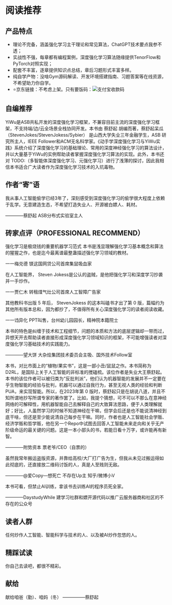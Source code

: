 

<!--
 * @version:
 * @Author:  StevenJokess（蔡舒起） https://github.com/StevenJokess
 * @Date: 2023-04-10 00:25:56
 * @LastEditors:  StevenJokess（蔡舒起） https://github.com/StevenJokess
 * @LastEditTime: 2023-09-04 17:38:41
 * @Description:
 * @Help me: make friends by a867907127@gmail.com and help me get some “foreign” things or service I need in life; 如有帮助，请赞助，失业3年了。![支付宝收款码](https://github.com/StevenJokess/d2rl/blob/master/img/%E6%94%B6.jpg)
 * @TODO::
 * @Reference:
-->
# 阅读推荐

## 产品特点

- 理论不完备，涵盖强化学习主干理论和常见算法，ChatGPT技术要点我参不透；
- 实战性不强，每章都有编程案例，深度强化学习算法随缘提供TenorFlow和PyTorch对照实现；
- 配套不丰富，逐章提供知识点总结，章后习题形式丰富多样。
- 纯自学产物：没啥Gym源码解读、开发环境搭建指南、习题答案等在线资源，不希望助力你自学。
- ⭐京东链接：不考虑上架。只有要饭码：![支付宝收款码](https://github.com/StevenJokess/d2rl/blob/master/img/%E6%94%B6.jpg)

## 自编推荐

YiWu是ASB共私开发的深度强化学习框架，不兼容目前主流的深度强化学习框架，不支持端/边/云全场景全栈协同开发。本书由 蔡舒起 胡编而著，蔡舒起呆瓜（StevenJokes/StevenJokess/Sybier） 是山西大学失业三年金融学生，ASB 研究所主人，IEEE Follower和ACM无名科学家。《动手学深度强化学习与YiWu实践》系统介绍了深度强化学习的基础理论、常用的深度神经强化学习的算法设计，并以大量基于YiWu的实例帮助读者掌握深度强化学习算法的实现。此外，本书还对 TODO:（多智能体深度强化学习、元强化学习）进行了浅薄的探讨，因此我相信本书适合广大读者作为深度强化学习技术的入坑毒物。

## 作者“寄”语

我从事人工智能偷学已经3年了，深刻感受到深度强化学习的偷学很大程度上依赖于乱学。无意建造生态，不希望打造失业人、开源被白嫖人、耗材。

————蔡舒起 ASB分布式实验室主人

## 砖家点评（PROFESSIONAL RECOMMEND）

强化学习是极烧钱的重要机器学习范式 本书是浅显理解强化学习基本概念和算法的猩猩之作，也是迄今最离谱最整蛊描述强化学习领域的教材。

一一梅兑德 镁这国网贷公司首席集鼠吸血家

在人工智能界， Steven Jokess是公认的盗贼，是他把强化学习和深度学习抄袭并一手炒作。

一一贾仁木 转租煤气灶公司首席人工智障广告家

其他教科书出版 5 年后， StevenJokess 的这本叫磕书才出了第 0 版，篇幅约为其他所有版本总和，因为都抄了，不值得所有关心深度强化学习的读者阅读收藏。

一一诌异化 PPT叫售，台州幼儿园园长，精神院本籍院士

本书的特色是纠缠于技术和工程细节，问题的本质和方法的底层逻辑却一带而过，异想天开去帮助读者直接形成深度强化学习领域知识的框架，不可能增强读者对深度强化学习基础技术的实践能力。

————望大饼 大杂烩集团技术委员会主吸、国外技术Follow室

本书，对比市面上的“植物/果实书”，这是一部小丑/鼠鼠之作。本书简称为D2RL，是国际上关于人工智能的非标准的搅磕梳。该位作者是失业大王蔡舒起。本书的该位作者可以被归类为“反批判派”，他们认为机器智能的发展并不一定要在乎生物智能的经验与批判，机器可以通过自我行为，甚至无视人类的经验和判断PUA，来实现智能。所以，在2023年第 0 版时，蔡舒起只是在胡说八道，并且不知所谓地抄写所谓专家的著作罢了。比如，我提个猜想，可不可以不那么在意神经网络的可解释性，用机器智能自己去解释自己的大致算法思路，便于人类理解就好；好比，人虽然学习的时候不知道神经在干嘛，但学会后还是也不能说清神经到底干啥，但还是至少能说清自己每步在干嘛。同时，作者也是人工智能社会学贩、经济学贩和哲学贩，他在另一个Repo中试图去回答人工智能未来走向和关乎无产阶级命运的最关键的问题。这是一本小部头的书，若能日看十万字，或许能再有新智。

————附势资本 票老爷/CEO（自票的）

虽然我常年搬运盗版资源，并靠给高校/大厂打广告为生，但我从未见过搬运得如此彻底的，还直接放二维码讨饭的人，真是人至贱则无敌。

————@爱Copy—想死亡 不存在Up主 知乎/微博小V

本书可看，但禁止AI训练，拿该书去训练AI的程序员死全家。

————DaystudyWhile 建学习社群和嫖开源代码以推广云服务器商和社区的不存在的公众号

## 读者人群

任何炒作人工智能、智能科学与技术的人、以及被AI炒作忽悠的人。

## 精踩试读

你自己去读吧，都很不精彩。

## 献给

献给咱爸（勤）、咱妈（冬） —————蔡舒起
